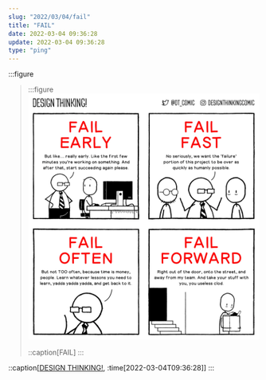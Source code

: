 ```yaml
---
slug: "2022/03/04/fail"
title: "FAIL"
date: 2022-03-04 09:36:28
update: 2022-03-04 09:36:28
type: "ping"
---
```


:::figure
> :::figure
> ![FAIL](./images/2022-03-04-09-36-28-fail.png)
>
> ::caption[FAIL]
> :::

::caption[[DESIGN THINKING!](https://www.designthinking.lol/comics/fail), :time[2022-03-04T09:36:28]]
:::
